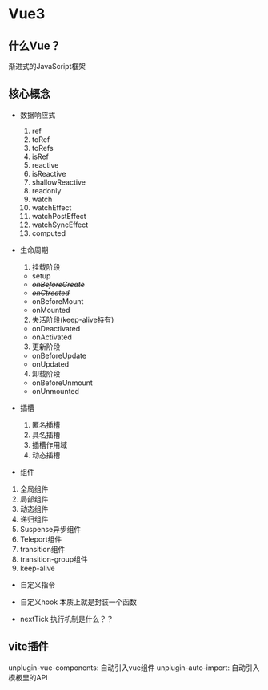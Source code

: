 # Vue3

## 什么Vue？
渐进式的JavaScript框架

## 核心概念
- 数据响应式
  1. ref
  2. toRef
  3. toRefs
  4. isRef
  5. reactive
  6. isReactive
  7. shallowReactive
  8. readonly
  9. watch
  10. watchEffect
  11. watchPostEffect
  12. watchSyncEffect
  13. computed

- 生命周期
  1. 挂载阶段
    - setup
    - <del>*onBeforeCreate*</del>
    - <del>*onCtreated*</del>
    - onBeforeMount
    - onMounted
  2. 失活阶段(keep-alive特有)
    - onDeactivated
    - onActivated
  3. 更新阶段
    - onBeforeUpdate
    - onUpdated
  4. 卸载阶段
    - onBeforeUnmount
    - onUnmounted
- 插槽
  1. 匿名插槽
  2. 具名插槽
  3. 插槽作用域
  4. 动态插槽
- 组件
1. 全局组件
2. 局部组件
3. 动态组件
4. 递归组件
5. Suspense异步组件
6. Teleport组件
7. transition组件
8. transition-group组件
9. keep-alive
- 自定义指令

- 自定义hook
  本质上就是封装一个函数
- nextTick
  执行机制是什么？？


## vite插件
unplugin-vue-components: 自动引入vue组件
unplugin-auto-import: 自动引入模板里的API

